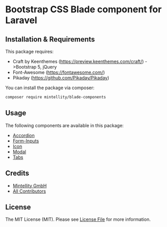 # Bootstrap CSS Blade component for Laravel

## Installation & Requirements

This package requires:
- Craft by Keenthemes (https://preview.keenthemes.com/craft/) ->Bootstrap 5, jQuery
- Font-Awesome (https://fontawesome.com/)
- Pikaday (https://github.com/Pikaday/Pikaday)

You can install the package via composer:

```bash
composer require mintellity/blade-components
```

## Usage

The following components are available in this package:

- [Accordion](docs/accordion.md)
- [Form-Inputs](docs/forms.md)
- [Icon](docs/icon.md)
- [Modal](docs/modal.md)
- [Tabs](docs/tabs.md)

## Credits

- [Mintellity GmbH](https://github.com/mintellity)
- [All Contributors](../../contributors)

## License

The MIT License (MIT). Please see [License File](LICENSE.md) for more information.
